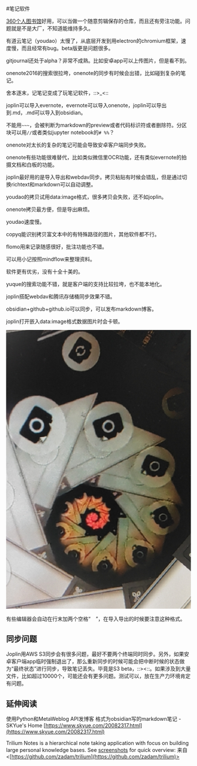 #笔记软件

[360个人图书馆](http://360doc.com)好用，可以当做一个随意剪辑保存的仓库，而且还有旁注功能。问题就是不是大厂，不知道能维持多久。

有道云笔记（youdao）太慢了，从底层开发到用electron的chromium框架，速度慢，而且经常有bug。beta版更是问题很多。

gitjournal还处于alpha？非常不成熟。比如安卓app可以上传图片，但是看不到。

onenote2016的搜索很拉垮，onenote的同步有时候会出错，比如碰到复杂的笔记。

舍本逐末，记笔记变成了玩笔记软件，::>_<::

joplin可以导入evernote，evernote可以导入onenote，joplin可以导出到.md，.md可以导入到obsidian。

不能用`~~~`，会被判断为markdown的preview或者代码标识符或者删除符。分区块可以用`//`或者类似jupyter notebook的`# %%`？

onenote对太长的复杂的笔记可能会导致安卓客户端同步失败。

onenote有些功能很难替代，比如类似微信里OCR功能，还有类似evernote的拍摄文档和白板的功能。

joplin最好用的是导入导出和webdav同步。拷贝粘贴有时候会错乱，但是通过切换richtext和markdown可以自动调整。

youdao的拷贝试用data:image格式，很多拷贝会失败，还不如joplin。

onenote拷贝最方便，但是导出麻烦。

youdao速度慢。

copyq能识别拷贝富文本中的有特殊路径的图片，其他软件都不行。

flomo用来记录随感很好，批注功能也不错。

可以用小记按照mindflow来整理资料。

软件更有优劣，没有十全十美的。

yuque的搜索功能不错，就是客户端的支持比较拉垮，也不能本地化。

joplin搭配webdav和腾讯存储桶同步效果不错。

obsidian+github+github.io可以同步，可以发布markdown博客。

joplin打开嵌入data:image格式数据图片时会卡顿。

![自指分形图](/images/mmexport1640057557456.jpg)

有些编辑器会自动在行末加两个空格“`  `”，在导入导出的时候要注意这种格式。

## 同步问题
Joplin用AWS S3同步会有很多问题，最好不要两个终端同时同步。另外，如果安卓客户端app临时强制退出了，那么重新同步的时候可能会把中断时候的状态做为“最终状态”进行同步，导致笔记丢失。毕竟是S3 beta，::><::。如果涉及到大量文件，比如超过10000个，可能还会有更多问题。测试可以，放在生产力环境肯定有问题。

## 延伸阅读
使用Python和MetaWeblog API发博客 格式为obsidian写的markdown笔记 - SKYue's Home
[https://www.skyue.com/20082317.html](https://www.skyue.com/20082317.html)

Trilium Notes is a hierarchical note taking application with focus on building large personal knowledge bases. See [screenshots](https://github.com/zadam/trilium/wiki/Screenshot-tour) for quick overview:
来自 <[https://github.com/zadam/trilium](https://github.com/zadam/trilium)>

